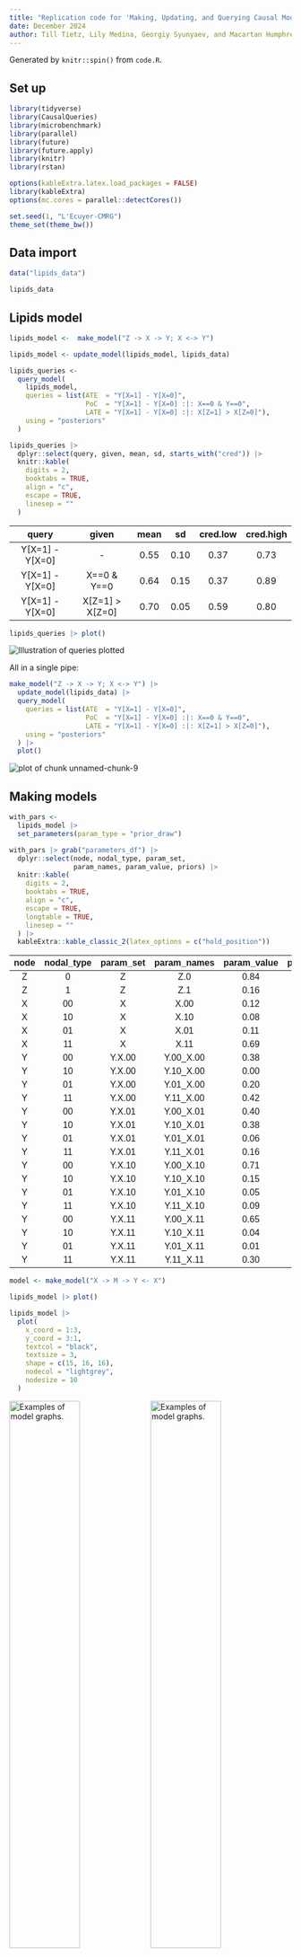 ```yaml
---
title: "Replication code for 'Making, Updating, and Querying Causal Models using CausalQueries'"
date: December 2024
author: Till Tietz, Lily Medina, Georgiy Syunyaev, and Macartan Humphreys
---
```



Generated by `knitr::spin()` from `code.R`.

## Set up


``` r
library(tidyverse)
library(CausalQueries)
library(microbenchmark)
library(parallel)
library(future)
library(future.apply)
library(knitr)
library(rstan)

options(kableExtra.latex.load_packages = FALSE)
library(kableExtra)
options(mc.cores = parallel::detectCores())

set.seed(1, "L'Ecuyer-CMRG")
theme_set(theme_bw())
```

## Data import


``` r
data("lipids_data")

lipids_data
```

## Lipids model


``` r
lipids_model <-  make_model("Z -> X -> Y; X <-> Y")
```

``` r
lipids_model <- update_model(lipids_model, lipids_data)
```

``` r
lipids_queries <-
  query_model(
    lipids_model,
    queries = list(ATE  = "Y[X=1] - Y[X=0]", 
                   PoC  = "Y[X=1] - Y[X=0] :|: X==0 & Y==0", 
                   LATE = "Y[X=1] - Y[X=0] :|: X[Z=1] > X[Z=0]"),
    using = "posteriors"
  )
```

``` r
lipids_queries |>
  dplyr::select(query, given, mean, sd, starts_with("cred")) |>
  knitr::kable(
    digits = 2,
    booktabs = TRUE,
    align = "c",
    escape = TRUE,
    linesep = ""
  )
```



|      query      |      given      | mean |  sd  | cred.low | cred.high |
|:---------------:|:---------------:|:----:|:----:|:--------:|:---------:|
| Y[X=1] - Y[X=0] |        -        | 0.55 | 0.10 |   0.37   |   0.73    |
| Y[X=1] - Y[X=0] |   X==0 & Y==0   | 0.64 | 0.15 |   0.37   |   0.89    |
| Y[X=1] - Y[X=0] | X[Z=1] > X[Z=0] | 0.70 | 0.05 |   0.59   |   0.80    |

``` r
lipids_queries |> plot()
```

![Illustration of queries plotted](figure/unnamed-chunk-8-1.png)

All in a single pipe:


``` r
make_model("Z -> X -> Y; X <-> Y") |>
  update_model(lipids_data) |>
  query_model(
    queries = list(ATE  = "Y[X=1] - Y[X=0]", 
                   PoC  = "Y[X=1] - Y[X=0] :|: X==0 & Y==0", 
                   LATE = "Y[X=1] - Y[X=0] :|: X[Z=1] > X[Z=0]"),
    using = "posteriors"
  ) |>
  plot()
```

![plot of chunk unnamed-chunk-9](figure/unnamed-chunk-9-1.png)

## Making models


``` r
with_pars <-
  lipids_model |>
  set_parameters(param_type = "prior_draw")

with_pars |> grab("parameters_df") |>
  dplyr::select(node, nodal_type, param_set, 
                param_names, param_value, priors) |>
  knitr::kable(
    digits = 2,
    booktabs = TRUE,
    align = "c",
    escape = TRUE,
    longtable = TRUE,
    linesep = ""
  ) |>
  kableExtra::kable_classic_2(latex_options = c("hold_position"))
```

<table class=" lightable-classic-2" style='font-family: "Arial Narrow", "Source Sans Pro", sans-serif; margin-left: auto; margin-right: auto;'>
 <thead>
  <tr>
   <th style="text-align:center;"> node </th>
   <th style="text-align:center;"> nodal_type </th>
   <th style="text-align:center;"> param_set </th>
   <th style="text-align:center;"> param_names </th>
   <th style="text-align:center;"> param_value </th>
   <th style="text-align:center;"> priors </th>
  </tr>
 </thead>
<tbody>
  <tr>
   <td style="text-align:center;"> Z </td>
   <td style="text-align:center;"> 0 </td>
   <td style="text-align:center;"> Z </td>
   <td style="text-align:center;"> Z.0 </td>
   <td style="text-align:center;"> 0.84 </td>
   <td style="text-align:center;"> 1 </td>
  </tr>
  <tr>
   <td style="text-align:center;"> Z </td>
   <td style="text-align:center;"> 1 </td>
   <td style="text-align:center;"> Z </td>
   <td style="text-align:center;"> Z.1 </td>
   <td style="text-align:center;"> 0.16 </td>
   <td style="text-align:center;"> 1 </td>
  </tr>
  <tr>
   <td style="text-align:center;"> X </td>
   <td style="text-align:center;"> 00 </td>
   <td style="text-align:center;"> X </td>
   <td style="text-align:center;"> X.00 </td>
   <td style="text-align:center;"> 0.12 </td>
   <td style="text-align:center;"> 1 </td>
  </tr>
  <tr>
   <td style="text-align:center;"> X </td>
   <td style="text-align:center;"> 10 </td>
   <td style="text-align:center;"> X </td>
   <td style="text-align:center;"> X.10 </td>
   <td style="text-align:center;"> 0.08 </td>
   <td style="text-align:center;"> 1 </td>
  </tr>
  <tr>
   <td style="text-align:center;"> X </td>
   <td style="text-align:center;"> 01 </td>
   <td style="text-align:center;"> X </td>
   <td style="text-align:center;"> X.01 </td>
   <td style="text-align:center;"> 0.11 </td>
   <td style="text-align:center;"> 1 </td>
  </tr>
  <tr>
   <td style="text-align:center;"> X </td>
   <td style="text-align:center;"> 11 </td>
   <td style="text-align:center;"> X </td>
   <td style="text-align:center;"> X.11 </td>
   <td style="text-align:center;"> 0.69 </td>
   <td style="text-align:center;"> 1 </td>
  </tr>
  <tr>
   <td style="text-align:center;"> Y </td>
   <td style="text-align:center;"> 00 </td>
   <td style="text-align:center;"> Y.X.00 </td>
   <td style="text-align:center;"> Y.00_X.00 </td>
   <td style="text-align:center;"> 0.38 </td>
   <td style="text-align:center;"> 1 </td>
  </tr>
  <tr>
   <td style="text-align:center;"> Y </td>
   <td style="text-align:center;"> 10 </td>
   <td style="text-align:center;"> Y.X.00 </td>
   <td style="text-align:center;"> Y.10_X.00 </td>
   <td style="text-align:center;"> 0.00 </td>
   <td style="text-align:center;"> 1 </td>
  </tr>
  <tr>
   <td style="text-align:center;"> Y </td>
   <td style="text-align:center;"> 01 </td>
   <td style="text-align:center;"> Y.X.00 </td>
   <td style="text-align:center;"> Y.01_X.00 </td>
   <td style="text-align:center;"> 0.20 </td>
   <td style="text-align:center;"> 1 </td>
  </tr>
  <tr>
   <td style="text-align:center;"> Y </td>
   <td style="text-align:center;"> 11 </td>
   <td style="text-align:center;"> Y.X.00 </td>
   <td style="text-align:center;"> Y.11_X.00 </td>
   <td style="text-align:center;"> 0.42 </td>
   <td style="text-align:center;"> 1 </td>
  </tr>
  <tr>
   <td style="text-align:center;"> Y </td>
   <td style="text-align:center;"> 00 </td>
   <td style="text-align:center;"> Y.X.01 </td>
   <td style="text-align:center;"> Y.00_X.01 </td>
   <td style="text-align:center;"> 0.40 </td>
   <td style="text-align:center;"> 1 </td>
  </tr>
  <tr>
   <td style="text-align:center;"> Y </td>
   <td style="text-align:center;"> 10 </td>
   <td style="text-align:center;"> Y.X.01 </td>
   <td style="text-align:center;"> Y.10_X.01 </td>
   <td style="text-align:center;"> 0.38 </td>
   <td style="text-align:center;"> 1 </td>
  </tr>
  <tr>
   <td style="text-align:center;"> Y </td>
   <td style="text-align:center;"> 01 </td>
   <td style="text-align:center;"> Y.X.01 </td>
   <td style="text-align:center;"> Y.01_X.01 </td>
   <td style="text-align:center;"> 0.06 </td>
   <td style="text-align:center;"> 1 </td>
  </tr>
  <tr>
   <td style="text-align:center;"> Y </td>
   <td style="text-align:center;"> 11 </td>
   <td style="text-align:center;"> Y.X.01 </td>
   <td style="text-align:center;"> Y.11_X.01 </td>
   <td style="text-align:center;"> 0.16 </td>
   <td style="text-align:center;"> 1 </td>
  </tr>
  <tr>
   <td style="text-align:center;"> Y </td>
   <td style="text-align:center;"> 00 </td>
   <td style="text-align:center;"> Y.X.10 </td>
   <td style="text-align:center;"> Y.00_X.10 </td>
   <td style="text-align:center;"> 0.71 </td>
   <td style="text-align:center;"> 1 </td>
  </tr>
  <tr>
   <td style="text-align:center;"> Y </td>
   <td style="text-align:center;"> 10 </td>
   <td style="text-align:center;"> Y.X.10 </td>
   <td style="text-align:center;"> Y.10_X.10 </td>
   <td style="text-align:center;"> 0.15 </td>
   <td style="text-align:center;"> 1 </td>
  </tr>
  <tr>
   <td style="text-align:center;"> Y </td>
   <td style="text-align:center;"> 01 </td>
   <td style="text-align:center;"> Y.X.10 </td>
   <td style="text-align:center;"> Y.01_X.10 </td>
   <td style="text-align:center;"> 0.05 </td>
   <td style="text-align:center;"> 1 </td>
  </tr>
  <tr>
   <td style="text-align:center;"> Y </td>
   <td style="text-align:center;"> 11 </td>
   <td style="text-align:center;"> Y.X.10 </td>
   <td style="text-align:center;"> Y.11_X.10 </td>
   <td style="text-align:center;"> 0.09 </td>
   <td style="text-align:center;"> 1 </td>
  </tr>
  <tr>
   <td style="text-align:center;"> Y </td>
   <td style="text-align:center;"> 00 </td>
   <td style="text-align:center;"> Y.X.11 </td>
   <td style="text-align:center;"> Y.00_X.11 </td>
   <td style="text-align:center;"> 0.65 </td>
   <td style="text-align:center;"> 1 </td>
  </tr>
  <tr>
   <td style="text-align:center;"> Y </td>
   <td style="text-align:center;"> 10 </td>
   <td style="text-align:center;"> Y.X.11 </td>
   <td style="text-align:center;"> Y.10_X.11 </td>
   <td style="text-align:center;"> 0.04 </td>
   <td style="text-align:center;"> 1 </td>
  </tr>
  <tr>
   <td style="text-align:center;"> Y </td>
   <td style="text-align:center;"> 01 </td>
   <td style="text-align:center;"> Y.X.11 </td>
   <td style="text-align:center;"> Y.01_X.11 </td>
   <td style="text-align:center;"> 0.01 </td>
   <td style="text-align:center;"> 1 </td>
  </tr>
  <tr>
   <td style="text-align:center;"> Y </td>
   <td style="text-align:center;"> 11 </td>
   <td style="text-align:center;"> Y.X.11 </td>
   <td style="text-align:center;"> Y.11_X.11 </td>
   <td style="text-align:center;"> 0.30 </td>
   <td style="text-align:center;"> 1 </td>
  </tr>
</tbody>
</table>

``` r
model <- make_model("X -> M -> Y <- X")
```

``` r
lipids_model |> plot()

lipids_model |>
  plot(
    x_coord = 1:3,
    y_coord = 3:1,
    textcol = "black",
    textsize = 3,
    shape = c(15, 16, 16),
    nodecol = "lightgrey",
    nodesize = 10
  )
```

<div class="figure">
<img src="figure/fig-plots-1.png" alt="Examples of model graphs." width="50%" /><img src="figure/fig-plots-2.png" alt="Examples of model graphs." width="50%" />
<p class="caption">Examples of model graphs.</p>
</div>

``` r
statements <- list(
  "X -> Y <- W",
  "X -> Y <- W; X <-> W",
  "X -> Y <- W; X <-> Y; W <-> Y",
  "X -> Y <- W; X <-> Y; W <-> Y; X <-> W",
  "X -> W -> Y <- X",
  "X -> W -> Y <- X; W <-> Y",
  "X -> W -> Y <- X; X <-> W; W <-> Y",
  "X -> W -> Y <- X; X <-> W; W <-> Y; X <-> Y"
)

dof <- function(statement) {
  make_model(statement, add_causal_types = FALSE) |>
    grab("parameters_df")  |>
    group_by(param_set) |>
    summarize(n  = n() - 1) |>
    pull(n) |>
    sum()
}


statements |>
  lapply(function(s)
    paste0("`", s, "`")) |>
  unlist() |>
  data.frame(Model = _, dof = unlist(lapply(statements, dof))) |>
  knitr::kable(
    digits = 2,
    booktabs = TRUE,
    align = c("l", "c"),
    escape = TRUE,
    linesep = "",
    col.names = c("Model", "Degrees of freedom")
  )
```



|Model                                         | Degrees of freedom |
|:---------------------------------------------|:------------------:|
|`X -> Y <- W`                                 |         17         |
|`X -> Y <- W; X <-> W`                        |         18         |
|`X -> Y <- W; X <-> Y; W <-> Y`               |         62         |
|`X -> Y <- W; X <-> Y; W <-> Y; X <-> W`      |         63         |
|`X -> W -> Y <- X`                            |         19         |
|`X -> W -> Y <- X; W <-> Y`                   |         64         |
|`X -> W -> Y <- X; X <-> W; W <-> Y`          |         67         |
|`X -> W -> Y <- X; X <-> W; W <-> Y; X <-> Y` |        127         |

## Tailoring models


``` r
model_restricted <-
  lipids_model |>
  set_restrictions("X[Z=1] < X[Z=0]")
```

``` r
model <-
  lipids_model |>
  set_restrictions(labels = list(X = "01", 
                                 Y = c("00", "01", "11")), keep = TRUE)
```

``` r
model <- lipids_model |>
  set_restrictions(labels = list(Y = "?0"))
```

``` r
model <- lipids_model |>
  set_restrictions(labels = list(Y = c('00', '11')), given = 'X.00')
```

``` r
lipids_model |>
  inspect("prior_hyperparameters", nodes = "X")
```

```
## 
## prior_hyperparameters
## Alpha parameter values used for Dirichlet prior distributions:
## 
## X.00 X.10 X.01 X.11 
##    1    1    1    1
```

``` r
model <- lipids_model |>
  set_priors(distribution = "jeffreys")
```

```
## Altering all parameters.
```

``` r
lipids_model |>
  set_priors(param_names = c("X.10", "X.01"), alphas = 3:4) |>
  inspect("prior_hyperparameters", nodes = "X")
```

```
## 
## prior_hyperparameters
## Alpha parameter values used for Dirichlet prior distributions:
## 
## X.00 X.10 X.01 X.11 
##    1    3    4    1
```

``` r
lipids_model |>
  set_priors(statement = "X[Z=1] > X[Z=0]", alphas = 3) |>
  inspect("prior_hyperparameters", nodes = "X")
```

```
## 
## prior_hyperparameters
## Alpha parameter values used for Dirichlet prior distributions:
## 
## X.00 X.10 X.01 X.11 
##    1    1    3    1
```

``` r
query <-
  make_model("X -> Y") |>
  set_restrictions(decreasing("X", "Y")) |>
  query_model("Y[X=1] - Y[X=0]", using = "priors")
```

``` r
make_model("X -> Y") |>
  inspect("parameters")
```

```
## 
## parameters
## Model parameters with associated probabilities: 
## 
##  X.0  X.1 Y.00 Y.10 Y.01 Y.11 
## 0.50 0.50 0.25 0.25 0.25 0.25
```

``` r
make_model("X -> Y") |>
  set_parameters(statement = "Y[X=1] > Y[X=0]", parameters = .7) |>
  inspect("parameters")
```

```
## 
## parameters
## Model parameters with associated probabilities: 
## 
##  X.0  X.1 Y.00 Y.10 Y.01 Y.11 
##  0.5  0.5  0.1  0.1  0.7  0.1
```

## Drawing data from a model

Complete data


``` r
lipids_model |>
  make_data(n = 4)
```

Incomplete data


``` r
sample_data <-
  lipids_model |>
  make_data(
    n = 8,
    nodes = list(c("Z", "Y"), "X"),
    probs = list(1, .5),
    subsets = list(TRUE, "Z==1 & Y==0")
  )
```

Data in compact form


``` r
sample_data |>
  collapse_data(lipids_model)
```

## Updating models


``` r
make_model("X -> Y") |>
  inspect("parameter_mapping")
```

```
## 
## parameter_mapping (Parameter mapping matrix) 
## 
##   Maps from parameters to data types, with
##   possibly multiple columns for each data type
##   in cases with confounding. 
## 
##      X0Y0 X1Y0 X0Y1 X1Y1
## X.0     1    0    1    0
## X.1     0    1    0    1
## Y.00    1    1    0    0
## Y.10    0    1    1    0
## Y.01    1    0    0    1
## Y.11    0    0    1    1
```

``` r
data <- data.frame(X = rep(0:1, 5), Y = rep(0:1, 5))

list(
  uncensored =
    update_model(make_model("X -> Y"), data),
  censored =
    update_model(make_model("X -> Y"), data, censored_types = c("X1Y0", "X0Y1"))
) |>
  query_model("Y[X=1] - Y[X=0]", using = "posteriors")
```

```
## 
## Causal queries generated by query_model (all at population level)
```

``` r
model <-
  make_model("X -> Y")  |>
  update_model()
```

```
## No data provided
```

``` r
posterior <- inspect(model, "posterior_distribution")
```

```
## 
## posterior_distribution
## Summary statistics of model parameters posterior distributions:
## 
##   Distributions matrix dimensions are 
##   4000 rows (draws) by 6 cols (parameters)
## 
##      mean   sd
## X.0  0.51 0.28
## X.1  0.49 0.28
## Y.00 0.25 0.19
## Y.10 0.25 0.19
## Y.01 0.25 0.19
## Y.11 0.25 0.20
```

``` r
lipids_model <-
  lipids_model |>
  update_model(keep_fit = TRUE, keep_event_probabilities = TRUE)
```

```
## No data provided
```

``` r
make_model("X -> Y")  |>
  update_model(keep_type_distribution = FALSE) |>
  inspect("stan_summary")
```

```
## No data provided
```

```
## 
## stan_summary
## Stan model summary:
## 
## Inference for Stan model: simplexes.
## 4 chains, each with iter=2000; warmup=1000; thin=1; 
## post-warmup draws per chain=1000, total post-warmup draws=4000.
## 
##             mean se_mean   sd   2.5%   25%   50%   75% 97.5% n_eff Rhat
## X.0         0.50    0.01 0.29   0.03  0.25  0.49  0.74  0.97  3036    1
## X.1         0.50    0.01 0.29   0.03  0.26  0.51  0.75  0.97  3036    1
## Y.00        0.25    0.00 0.19   0.01  0.09  0.21  0.37  0.70  2031    1
## Y.10        0.25    0.00 0.19   0.01  0.09  0.21  0.37  0.71  4633    1
## Y.01        0.25    0.00 0.20   0.01  0.09  0.20  0.37  0.72  4162    1
## Y.11        0.25    0.00 0.20   0.01  0.09  0.20  0.37  0.71  4701    1
## lp__       -7.53    0.04 1.65 -11.75 -8.37 -7.15 -6.32 -5.44  1368    1
## 
## Samples were drawn using NUTS(diag_e) at Fri Dec 20 11:32:28 2024.
## For each parameter, n_eff is a crude measure of effective sample size,
## and Rhat is the potential scale reduction factor on split chains (at 
## convergence, Rhat=1).
```

Preservation of warnings after updating


``` r
model <-
  make_model("X -> M -> Y") |>
  update_model(data = data.frame(X = rep(0:1, 10000), Y = rep(0:1, 10000)),
               iter = 5000,
               refresh = 0)
```

```
## Warning: The largest R-hat is 1.73, indicating chains have not mixed.
## Running the chains for more iterations may help. See
## https://mc-stan.org/misc/warnings.html#r-hat
```

```
## Warning: Bulk Effective Samples Size (ESS) is too low, indicating posterior means and medians may be unreliable.
## Running the chains for more iterations may help. See
## https://mc-stan.org/misc/warnings.html#bulk-ess
```

```
## Warning: Tail Effective Samples Size (ESS) is too low, indicating posterior variances and tail quantiles may be unreliable.
## Running the chains for more iterations may help. See
## https://mc-stan.org/misc/warnings.html#tail-ess
```

``` r
model
```

```
## 
## Causal statement: 
## M -> Y; X -> M
## 
## Number of nodal types by node:
## X M Y 
## 2 4 4 
## 
## Number of causal types: 32
## 
## Model has been updated and contains a posterior distribution with
## 4 chains, each with iter=5000; warmup=2500; thin=1;  
## Use inspect(model, 'stan_objects') to inspect stan summary
## 
## Warnings passed from rstan during updating:
## The largest R-hat is 1.73, indicating chains have not mixed
## Bulk Effective Samples Size (ESS) is too low
## Tail Effective Samples Size (ESS) is too low
```

Preservation of entire stanfit object

## ----------------------------------------------------------------------------------------------------------------------------------------------------


``` r
model <-
  make_model("X -> Y") |>
  update_model(refresh = 0, keep_fit = TRUE)
```

```
## No data provided
```

``` r
model |>
  inspect("stanfit")
```

```
## 
## stanfit
## Stan model summary:
## Inference for Stan model: simplexes.
## 4 chains, each with iter=2000; warmup=1000; thin=1; 
## post-warmup draws per chain=1000, total post-warmup draws=4000.
## 
##             mean se_mean   sd   2.5%   25%   50%   75% 97.5% n_eff Rhat
## lambdas[1]  0.50    0.01 0.29   0.03  0.25  0.50  0.75  0.97  2558    1
## lambdas[2]  0.50    0.01 0.29   0.03  0.25  0.50  0.75  0.97  2558    1
## lambdas[3]  0.25    0.00 0.20   0.01  0.09  0.20  0.37  0.71  2012    1
## lambdas[4]  0.26    0.00 0.20   0.01  0.10  0.21  0.38  0.72  4663    1
## lambdas[5]  0.25    0.00 0.20   0.01  0.08  0.20  0.37  0.71  4851    1
## lambdas[6]  0.25    0.00 0.19   0.01  0.09  0.20  0.36  0.71  4266    1
## types[1]    0.13    0.00 0.14   0.00  0.03  0.08  0.18  0.49  2317    1
## types[2]    0.12    0.00 0.13   0.00  0.02  0.07  0.18  0.49  2150    1
## types[3]    0.13    0.00 0.14   0.00  0.03  0.08  0.18  0.51  3350    1
## types[4]    0.13    0.00 0.13   0.00  0.03  0.08  0.18  0.50  3460    1
## types[5]    0.12    0.00 0.13   0.00  0.03  0.08  0.18  0.49  3676    1
## types[6]    0.12    0.00 0.14   0.00  0.02  0.08  0.18  0.51  3694    1
## types[7]    0.12    0.00 0.13   0.00  0.03  0.08  0.18  0.47  3424    1
## types[8]    0.12    0.00 0.13   0.00  0.03  0.08  0.18  0.49  3166    1
## lp__       -7.55    0.05 1.66 -11.87 -8.39 -7.15 -6.33 -5.45  1357    1
## 
## Samples were drawn using NUTS(diag_e) at Fri Dec 20 11:32:40 2024.
## For each parameter, n_eff is a crude measure of effective sample size,
## and Rhat is the potential scale reduction factor on split chains (at 
## convergence, Rhat=1).
```

## Querying models
Finding outcomes consistent with interventions



``` r
make_model("X -> Y") |>
  realise_outcomes()
```

``` r
make_model("X -> Y") |>
  realise_outcomes(dos = list(X = 1))
```

Finding types consistent with a query


``` r
make_model("X -> Y")  |>
  get_query_types("Y==1")
```

```
## 
## Causal types satisfying query's condition(s)  
## 
##  query =  Y==1 
## 
## X0.Y10  X1.Y01
## X0.Y11  X1.Y11
## 
## 
##  Number of causal types that meet condition(s) =  4
##  Total number of causal types in model =  8
```

``` r
make_model("X -> Y")  |>
  get_query_types("Y[X=1]==1")
```

```
## 
## Causal types satisfying query's condition(s)  
## 
##  query =  Y[X=1]==1 
## 
## X0.Y01  X1.Y01
## X0.Y11  X1.Y11
## 
## 
##  Number of causal types that meet condition(s) =  4
##  Total number of causal types in model =  8
```

``` r
make_model("X1 -> Y <- X2")  |>
  get_query_types("X1==1 & X2==1 & (Y[X1=1, X2=1] > Y[X1=0, X2=0])")
```

```
## 
## Causal types satisfying query's condition(s)  
## 
##  query =  X1==1&X2==1&(Y[X1=1,X2=1]>Y[X1=0,X2=0]) 
## 
## X11.X21.Y0001  X11.X21.Y0101
## X11.X21.Y0011  X11.X21.Y0111
## 
## 
##  Number of causal types that meet condition(s) =  4
##  Total number of causal types in model =  64
```

``` r
make_model("X -> Y") |>
  get_query_types("Y[X=1] - Y[X=0]")
```

```
## X0.Y00 X1.Y00 X0.Y10 X1.Y10 X0.Y01 X1.Y01 X0.Y11 X1.Y11 
##      0      0     -1     -1      1      1      0      0
```

Querying directly from posteriors over model parameters



``` r
data  <- data.frame(X = rep(0:1, 50), Y = rep(0:1, 50))

model <-
  make_model("X -> Y") |>
  update_model(data, iter  = 4000, refresh = 0)

model |>
  inspect("posterior_distribution")  |>
  ggplot(aes(Y.01 - Y.10)) + geom_histogram()
```

```
## 
## posterior_distribution
## Summary statistics of model parameters posterior distributions:
## 
##   Distributions matrix dimensions are 
##   8000 rows (draws) by 6 cols (parameters)
## 
##      mean   sd
## X.0  0.50 0.05
## X.1  0.50 0.05
## Y.00 0.02 0.02
## Y.10 0.01 0.01
## Y.01 0.95 0.03
## Y.11 0.02 0.02
```

```
## `stat_bin()` using `bins = 30`. Pick better value with `binwidth`.
```

<div class="figure" style="text-align: center">
<img src="figure/fig-posterior-dist-1.png" alt="Posterior on &quot;Probability $Y$ is increasing in $X$&quot;." width="60%" />
<p class="caption">Posterior on "Probability $Y$ is increasing in $X$".</p>
</div>

Querying using query syntax


``` r
queries <-
  make_model("X -> Y") |>
  query_distribution(
    query = list(increasing = "(Y[X=1] > Y[X=0])", 
                 ATE = "(Y[X=1] - Y[X=0])"),
    using = "priors"
  )
```

``` r
lipids_model |>
  query_model(query = "Y[X=1] - Y[X=0] :|: X==1 & Y==1 & Z==1", 
              using = "posteriors") |>
  plot()
```

![plot of chunk case-level-query](figure/case-level-query-1.png)

``` r
make_model("X -> M -> Y") |>
  update_model(data.frame(X = rep(0:1, 8), Y = rep(0:1, 8)), iter = 4000) |>
  query_model(
    "Y[X=1] > Y[X=0] :|: X==1 & Y==1 & M==1",
    using = "posteriors",
    case_level = c(TRUE, FALSE)
  ) |>
  plot()
```

![plot of chunk new-case-level-query](figure/new-case-level-query-1.png)

``` r
models <- list(
  Unrestricted = lipids_model |>
    update_model(data = lipids_data, refresh = 0),
  Restricted = lipids_model |> set_restrictions("X[Z=1] < X[Z=0]") |>
    update_model(data = lipids_data, refresh = 0)
)
```

``` r
queries <-
  query_model(
    models,
    query = list(ATE = "Y[X=1] - Y[X=0]", POS = "Y[X=1] > Y[X=0] :|: Y==1 & X==1"),
    case_level = c(FALSE, TRUE),
    using = c("priors", "posteriors"),
    expand_grid = TRUE
  )
```

``` r
queries |>
  dplyr::select(-starts_with("cred")) |>
  knitr::kable(
    digits = 2,
    booktabs = TRUE,
    align = "c",
    escape = TRUE,
    longtable = TRUE,
    linesep = ""
  ) |>
  kableExtra::kable_classic_2(latex_options = c("hold_position"))
```

<table class=" lightable-classic-2" style='font-family: "Arial Narrow", "Source Sans Pro", sans-serif; margin-left: auto; margin-right: auto;'>
 <thead>
  <tr>
   <th style="text-align:center;"> label </th>
   <th style="text-align:center;"> model </th>
   <th style="text-align:center;"> query </th>
   <th style="text-align:center;"> given </th>
   <th style="text-align:center;"> using </th>
   <th style="text-align:center;"> case_level </th>
   <th style="text-align:center;"> mean </th>
   <th style="text-align:center;"> sd </th>
  </tr>
 </thead>
<tbody>
  <tr>
   <td style="text-align:center;"> ATE </td>
   <td style="text-align:center;"> Unrestricted </td>
   <td style="text-align:center;"> Y[X=1] - Y[X=0] </td>
   <td style="text-align:center;"> - </td>
   <td style="text-align:center;"> priors </td>
   <td style="text-align:center;"> FALSE </td>
   <td style="text-align:center;"> 0.00 </td>
   <td style="text-align:center;"> 0.20 </td>
  </tr>
  <tr>
   <td style="text-align:center;"> ATE </td>
   <td style="text-align:center;"> Restricted </td>
   <td style="text-align:center;"> Y[X=1] - Y[X=0] </td>
   <td style="text-align:center;"> - </td>
   <td style="text-align:center;"> priors </td>
   <td style="text-align:center;"> FALSE </td>
   <td style="text-align:center;"> 0.00 </td>
   <td style="text-align:center;"> 0.23 </td>
  </tr>
  <tr>
   <td style="text-align:center;"> ATE </td>
   <td style="text-align:center;"> Unrestricted </td>
   <td style="text-align:center;"> Y[X=1] - Y[X=0] </td>
   <td style="text-align:center;"> - </td>
   <td style="text-align:center;"> posteriors </td>
   <td style="text-align:center;"> FALSE </td>
   <td style="text-align:center;"> 0.55 </td>
   <td style="text-align:center;"> 0.10 </td>
  </tr>
  <tr>
   <td style="text-align:center;"> ATE </td>
   <td style="text-align:center;"> Restricted </td>
   <td style="text-align:center;"> Y[X=1] - Y[X=0] </td>
   <td style="text-align:center;"> - </td>
   <td style="text-align:center;"> posteriors </td>
   <td style="text-align:center;"> FALSE </td>
   <td style="text-align:center;"> 0.56 </td>
   <td style="text-align:center;"> 0.10 </td>
  </tr>
  <tr>
   <td style="text-align:center;"> POS </td>
   <td style="text-align:center;"> Unrestricted </td>
   <td style="text-align:center;"> Y[X=1] &gt; Y[X=0] </td>
   <td style="text-align:center;"> Y==1 &amp; X==1 </td>
   <td style="text-align:center;"> priors </td>
   <td style="text-align:center;"> FALSE </td>
   <td style="text-align:center;"> 0.50 </td>
   <td style="text-align:center;"> 0.22 </td>
  </tr>
  <tr>
   <td style="text-align:center;"> POS </td>
   <td style="text-align:center;"> Restricted </td>
   <td style="text-align:center;"> Y[X=1] &gt; Y[X=0] </td>
   <td style="text-align:center;"> Y==1 &amp; X==1 </td>
   <td style="text-align:center;"> priors </td>
   <td style="text-align:center;"> FALSE </td>
   <td style="text-align:center;"> 0.49 </td>
   <td style="text-align:center;"> 0.24 </td>
  </tr>
  <tr>
   <td style="text-align:center;"> POS </td>
   <td style="text-align:center;"> Unrestricted </td>
   <td style="text-align:center;"> Y[X=1] &gt; Y[X=0] </td>
   <td style="text-align:center;"> Y==1 &amp; X==1 </td>
   <td style="text-align:center;"> posteriors </td>
   <td style="text-align:center;"> FALSE </td>
   <td style="text-align:center;"> 0.95 </td>
   <td style="text-align:center;"> 0.04 </td>
  </tr>
  <tr>
   <td style="text-align:center;"> POS </td>
   <td style="text-align:center;"> Restricted </td>
   <td style="text-align:center;"> Y[X=1] &gt; Y[X=0] </td>
   <td style="text-align:center;"> Y==1 &amp; X==1 </td>
   <td style="text-align:center;"> posteriors </td>
   <td style="text-align:center;"> FALSE </td>
   <td style="text-align:center;"> 0.95 </td>
   <td style="text-align:center;"> 0.04 </td>
  </tr>
  <tr>
   <td style="text-align:center;"> ATE </td>
   <td style="text-align:center;"> Unrestricted </td>
   <td style="text-align:center;"> Y[X=1] - Y[X=0] </td>
   <td style="text-align:center;"> - </td>
   <td style="text-align:center;"> priors </td>
   <td style="text-align:center;"> TRUE </td>
   <td style="text-align:center;"> 0.00 </td>
   <td style="text-align:center;"> NA </td>
  </tr>
  <tr>
   <td style="text-align:center;"> ATE </td>
   <td style="text-align:center;"> Restricted </td>
   <td style="text-align:center;"> Y[X=1] - Y[X=0] </td>
   <td style="text-align:center;"> - </td>
   <td style="text-align:center;"> priors </td>
   <td style="text-align:center;"> TRUE </td>
   <td style="text-align:center;"> 0.00 </td>
   <td style="text-align:center;"> NA </td>
  </tr>
  <tr>
   <td style="text-align:center;"> ATE </td>
   <td style="text-align:center;"> Unrestricted </td>
   <td style="text-align:center;"> Y[X=1] - Y[X=0] </td>
   <td style="text-align:center;"> - </td>
   <td style="text-align:center;"> posteriors </td>
   <td style="text-align:center;"> TRUE </td>
   <td style="text-align:center;"> 0.55 </td>
   <td style="text-align:center;"> NA </td>
  </tr>
  <tr>
   <td style="text-align:center;"> ATE </td>
   <td style="text-align:center;"> Restricted </td>
   <td style="text-align:center;"> Y[X=1] - Y[X=0] </td>
   <td style="text-align:center;"> - </td>
   <td style="text-align:center;"> posteriors </td>
   <td style="text-align:center;"> TRUE </td>
   <td style="text-align:center;"> 0.56 </td>
   <td style="text-align:center;"> NA </td>
  </tr>
  <tr>
   <td style="text-align:center;"> POS </td>
   <td style="text-align:center;"> Unrestricted </td>
   <td style="text-align:center;"> Y[X=1] &gt; Y[X=0] </td>
   <td style="text-align:center;"> Y==1 &amp; X==1 </td>
   <td style="text-align:center;"> priors </td>
   <td style="text-align:center;"> TRUE </td>
   <td style="text-align:center;"> 0.50 </td>
   <td style="text-align:center;"> NA </td>
  </tr>
  <tr>
   <td style="text-align:center;"> POS </td>
   <td style="text-align:center;"> Restricted </td>
   <td style="text-align:center;"> Y[X=1] &gt; Y[X=0] </td>
   <td style="text-align:center;"> Y==1 &amp; X==1 </td>
   <td style="text-align:center;"> priors </td>
   <td style="text-align:center;"> TRUE </td>
   <td style="text-align:center;"> 0.49 </td>
   <td style="text-align:center;"> NA </td>
  </tr>
  <tr>
   <td style="text-align:center;"> POS </td>
   <td style="text-align:center;"> Unrestricted </td>
   <td style="text-align:center;"> Y[X=1] &gt; Y[X=0] </td>
   <td style="text-align:center;"> Y==1 &amp; X==1 </td>
   <td style="text-align:center;"> posteriors </td>
   <td style="text-align:center;"> TRUE </td>
   <td style="text-align:center;"> 0.95 </td>
   <td style="text-align:center;"> NA </td>
  </tr>
  <tr>
   <td style="text-align:center;"> POS </td>
   <td style="text-align:center;"> Restricted </td>
   <td style="text-align:center;"> Y[X=1] &gt; Y[X=0] </td>
   <td style="text-align:center;"> Y==1 &amp; X==1 </td>
   <td style="text-align:center;"> posteriors </td>
   <td style="text-align:center;"> TRUE </td>
   <td style="text-align:center;"> 0.95 </td>
   <td style="text-align:center;"> NA </td>
  </tr>
</tbody>
</table>

``` r
queries |> plot()
```

![Default plotting for a a set of queries over multiple models.](figure/fig-batch-query-1.png)

# Supplementary material
## Parallelization


``` r
library(parallel)

options(mc.cores = parallel::detectCores())
```

``` r
library(future)
library(future.apply)

chains <- 3
cores <- 8

future::plan(list(
  future::tweak(future::multisession, workers = floor(cores / (chains + 1))),
  future::tweak(future::multisession, workers = chains)
))

model <- make_model("X -> Y")
data <- list(data_1 = data.frame(X = 0:1, Y = 0:1),
             data_2 = data.frame(X = 0:1, Y = 1:0))

results <-
  future.apply::future_lapply(data, function(d) {
    update_model(
      model = model,
      data = d,
      chains = chains,
      refresh = 0
    )
  }, future.seed = TRUE)
```

sample output



``` r
results$data_1 |> inspect(what = "stan_summary")
```

```
## 
## stan_summary
## Stan model summary:
## 
## Inference for Stan model: simplexes.
## 3 chains, each with iter=2000; warmup=1000; thin=1; 
## post-warmup draws per chain=1000, total post-warmup draws=3000.
## 
##             mean se_mean   sd   2.5%    25%   50%   75% 97.5% n_eff Rhat
## X.0         0.50    0.01 0.23   0.09   0.33  0.51  0.68  0.91  2009    1
## X.1         0.50    0.01 0.23   0.09   0.32  0.49  0.67  0.91  2009    1
## Y.00        0.23    0.00 0.18   0.01   0.08  0.19  0.34  0.65  1353    1
## Y.10        0.17    0.00 0.14   0.00   0.06  0.14  0.24  0.52  3302    1
## Y.01        0.37    0.00 0.21   0.02   0.20  0.36  0.53  0.80  2685    1
## Y.11        0.23    0.00 0.17   0.01   0.09  0.19  0.33  0.64  3557    1
## X0.Y00      0.12    0.00 0.11   0.00   0.03  0.08  0.17  0.42  1694    1
## X1.Y00      0.11    0.00 0.11   0.00   0.03  0.08  0.16  0.41  1561    1
## X0.Y10      0.08    0.00 0.08   0.00   0.02  0.06  0.12  0.31  2538    1
## X1.Y10      0.08    0.00 0.08   0.00   0.02  0.06  0.12  0.30  2894    1
## X0.Y01      0.19    0.00 0.14   0.01   0.07  0.16  0.27  0.53  2249    1
## X1.Y01      0.19    0.00 0.15   0.01   0.07  0.15  0.27  0.55  2689    1
## X0.Y11      0.12    0.00 0.11   0.00   0.03  0.08  0.16  0.40  2832    1
## X1.Y11      0.11    0.00 0.11   0.00   0.03  0.08  0.16  0.41  2962    1
## lp__       -9.36    0.05 1.63 -13.38 -10.22 -9.01 -8.14 -7.29  1110    1
## 
## Samples were drawn using NUTS(diag_e) at Fri Dec 20 11:33:12 2024.
## For each parameter, n_eff is a crude measure of effective sample size,
## and Rhat is the potential scale reduction factor on split chains (at 
## convergence, Rhat=1).
```

## Stan code




``` r
CausalQueries:::stanmodels$simplexes
```

```
S4 class stanmodel 'simplexes' coded as follows:
functions{
  row_vector col_sums(matrix X) {
    row_vector[cols(X)] s ;
    s = rep_row_vector(1, rows(X)) * X ;
    return s ;
  }
}
data {
int<lower=1> n_params;
int<lower=1> n_paths;
int<lower=1> n_types;
int<lower=1> n_param_sets;
int<lower=1> n_nodes;
array[n_param_sets] int<lower=1> n_param_each;
int<lower=1> n_data;
int<lower=1> n_events;
int<lower=1> n_strategies;
int<lower=0, upper=1> keep_type_distribution;
vector<lower=0>[n_params] lambdas_prior;
array[n_param_sets] int<lower=1> l_starts;
array[n_param_sets] int<lower=1> l_ends;
array[n_nodes] int<lower=1> node_starts;
array[n_nodes] int<lower=1> node_ends;
array[n_strategies] int<lower=1> strategy_starts;
array[n_strategies] int<lower=1> strategy_ends;
matrix[n_params, n_types] P;
matrix[n_params, n_paths] parmap;
matrix[n_paths, n_data] map;
matrix<lower=0,upper=1>[n_events,n_data] E;
array[n_events] int<lower=0> Y;
}
parameters {
vector<lower=0>[n_params - n_param_sets] gamma;
}
transformed parameters {
vector<lower=0, upper=1>[n_params] lambdas;
vector<lower=1>[n_param_sets] sum_gammas;
matrix[n_params, n_paths] parlam;
matrix[n_nodes, n_paths] parlam2;
vector<lower=0, upper=1>[n_paths] w_0;
vector<lower=0, upper=1>[n_data] w;
vector<lower=0, upper=1>[n_events] w_full;
// Cases in which a parameter set has only one value need special handling
// they have no gamma components and sum_gamma needs to be made manually
for (i in 1:n_param_sets) {
  if (l_starts[i] >= l_ends[i]) {
    sum_gammas[i] = 1;
    lambdas[l_starts[i]] = 1;
    }
  else if (l_starts[i] < l_ends[i]) {
    sum_gammas[i] =
    1 + sum(gamma[(l_starts[i] - (i-1)):(l_ends[i] - i)]);
    lambdas[l_starts[i]:l_ends[i]] =
    append_row(1, gamma[(l_starts[i] - (i-1)):(l_ends[i] - i)]) /
      sum_gammas[i];
    }
  }
// Mapping from parameters to data types
// (usual case): [n_par * n_data] * [n_par * n_data]
parlam  = rep_matrix(lambdas, n_paths) .* parmap;
// Sum probability over nodes on each path
for (i in 1:n_nodes) {
 parlam2[i,] = col_sums(parlam[(node_starts[i]):(node_ends[i]),]);
 }
// then take product  to get probability of data type on path
for (i in 1:n_paths) {
  w_0[i] = prod(parlam2[,i]);
 }
 // last (if confounding): map to n_data columns instead of n_paths
 w = map'*w_0;
  // Extend/reduce to cover all observed data types
 w_full = E * w;
}
model {
// Dirichlet distributions
for (i in 1:n_param_sets) {
  target += dirichlet_lpdf(lambdas[l_starts[i]:l_ends[i]]  |
    lambdas_prior[l_starts[i] :l_ends[i]]);
  target += -n_param_each[i] * log(sum_gammas[i]);
 }
// Multinomials
// Note with censoring event_probabilities might not sum to 1
for (i in 1:n_strategies) {
  target += multinomial_lpmf(
  Y[strategy_starts[i]:strategy_ends[i]] |
    w_full[strategy_starts[i]:strategy_ends[i]]/
     sum(w_full[strategy_starts[i]:strategy_ends[i]]));
 }
}
// Option to export distribution of causal types
generated quantities{
vector[n_types] types;
if (keep_type_distribution == 1){
for (i in 1:n_types) {
   types[i] = prod(P[, i].*lambdas + 1 - P[,i]);
}}
 if (keep_type_distribution == 0){
    types = rep_vector(1, n_types);
 }
} 
```

## Performance




 effect of model complexity on run-time


``` r
model <- list(
  CausalQueries::make_model("X -> Y"),
  CausalQueries::make_model("X1 -> Y <- X2"),
  CausalQueries::make_model("X1 -> Y; X2 -> Y; X3 -> Y")
)

iter <- 5000

data <- expand_grid(
  X1 = 0:1,
  X2 = 0:1,
  X3 = 0:1,
  X4 = 0:1
) |>
  uncount(20) |>
  mutate(Y = 1 * (X1 + X2 - X3 + X1 * X4 + rnorm(n()) > 0))

options(mc.cores = parallel::detectCores())
```

``` r
benchmark_model <- microbenchmark::microbenchmark(
  m1 = CausalQueries::update_model(model[[1]], data, iter = iter),
  m2 = CausalQueries::update_model(model[[2]], data, iter = iter),
  m3 = CausalQueries::update_model(model[[3]], data, iter = iter),
  times = 5
)

kable(summary(benchmark_model), digits = 2)
```



|expr |   min|    lq|  mean| median|    uq|   max| neval|cld |
|:----|-----:|-----:|-----:|------:|-----:|-----:|-----:|:---|
|m1   |  6.65|  6.73|  7.65|   6.88|  7.53| 10.44|     5|a   |
|m2   |  9.41|  9.42|  9.57|   9.62|  9.62|  9.76|     5|a   |
|m3   | 95.10| 95.40| 96.42|  95.73| 96.09| 99.77|     5|b   |

effect of data size on run-time


``` r
model <- CausalQueries::make_model("X -> Y")

data <- lapply(10 ^ c(1:5), function(n) {
  CausalQueries::make_data(model, n)
})
```

``` r
benchmark_data <- microbenchmark::microbenchmark(
  d0 = CausalQueries::update_model(model, data[[1]], iter = iter),
  d1 = CausalQueries::update_model(model, data[[2]], iter = iter),
  d2 = CausalQueries::update_model(model, data[[3]], iter = iter),
  d3 = CausalQueries::update_model(model, data[[4]], iter = iter),
  d4 = CausalQueries::update_model(model, data[[5]], iter = iter),
  times = 5
)

kable(summary(benchmark_data), digits = 2)
```



|expr |   min|    lq|  mean| median|    uq|   max| neval|cld |
|:----|-----:|-----:|-----:|------:|-----:|-----:|-----:|:---|
|d0   |  6.77|  7.22|  7.47|   7.30|  7.96|  8.12|     5|a   |
|d1   |  7.51|  7.70|  8.05|   7.83|  8.34|  8.87|     5|a   |
|d2   |  9.44|  9.62|  9.83|   9.82| 10.06| 10.20|     5|a   |
|d3   | 15.76| 16.04| 16.23|  16.14| 16.43| 16.81|     5|b   |
|d4   | 33.06| 33.26| 36.36|  34.25| 38.79| 42.46|     5|c   |

